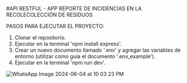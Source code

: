 #API RESTFUL - APP REPORTE DE INCIDENCIAS EN LA RECOLECOLECCIÓN DE RESIDUOS

PASOS PARA EJECUTAR EL PROYECTO:
  1. Clonar el repositorio.
  2. Ejecutar en la terminal 'npm install express'.
  3. Crear un nuevo documento llamado '.env' y agregar las variables de entorno (utilizar como guía el documento '.env_example').
  4. Ejecutar en la terminal 'npm run dev'. 

![WhatsApp Image 2024-06-04 at 10 03 23 PM](https://github.com/Miguel2314carvajal/Recoleccion_Basura/assets/151950810/a37b37a8-cbbb-4763-819c-335cca4acb7e)

